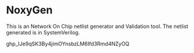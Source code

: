 # NoxyGen

This is an Network On Chip netlist generator and Validation tool. The netlist generated is in SystemVerilog.

 
 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
